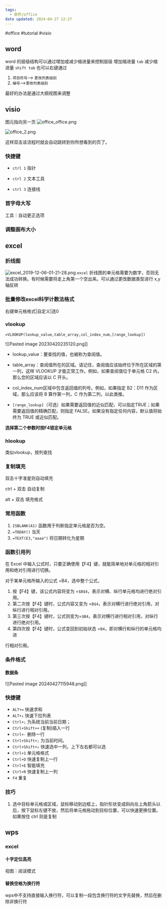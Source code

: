 ```yaml
---
tags:
  - 软件/office
date updated: 2024-04-27 12:27
---
```


#office	#tutorial #visio

## word

word 的层级结构可以通过增加或减少缩进量来控制层级
增加缩进量 `tab`
减少缩进量 `shift tab`
也可以右键通过

1. `项目符号`--> `更改列表级别`
2. `编号`-->`更改列表级别`

最好的办法是通过大纲视图来调整

## visio

图元指向另一页
![office_office.png](office_office.png)

![office_2.png](office_2.png)

这样双击该流程时就会自动跳转到你所想看到的页了。

### 快捷键

- `ctrl 1`  指针

- `ctrl 2` 文本工具

- `ctrl 3` 连接线

### 首字母大写

工具｜自动更正选项

### 调整画布大小

## excel

### 折线图

![excel_2019-12-06-01-21-28.png](excel_2019-12-06-01-21-28.png)
`excel` 折线图的单元格需要为数字，否则无法成功转换。有时候需要将走上角第一个空出来。可以通过更改数据类型进行 x,y 轴反转

### 批量修改excel科学计数法格式

右键单元格格式|自定义|选0

### vlookup

`=VLOOKUP(lookup_value,table_array,col_index_num,[range_lookup])`

![[Pasted image 20230420235120.png]]

- lookup_value：要查找的值，也被称为查阅值。

- table_array：查阅值所在的区域。请记住，查阅值应该始终位于所在区域的第一列，这样 VLOOKUP 才能正常工作。例如，如果查阅值位于单元格 C2 内，那么您的区域应该以 C 开头。

- col_index_num区域中包含返回值的列号。例如，如果指定 B2：D11 作为区域，那么应该将 B 算作第一列，C 作为第二列，以此类推。

- `[range_lookup]`（可选）如果需要返回值的近似匹配，可以指定TRUE；如果需要返回值的精确匹配，则指定 FALSE。如果没有指定任何内容，默认值将始终为 TRUE 或近似匹配。

**选择第二个参数时按F4锁定单元格**

### hlookup

类似vlookup，按列查找

### 复制填充

双击十字准星则自动填充

ctrl + 双击  自动复制

alt + 双击 填充格式

### 常用函数

1. `ISBLANK(A1)` 函数用于判断指定单元格是否为空。
2. `=TODAY()` 当天
3. `=TEXT(E3,"aaaa")` 将日期转化为星期

### 函数引用列

在 Excel 中输入公式时，只要正确使用【F4】键，就能简单地对单元格的相对引用和绝对引用进行切换。

对于某单元格所输入的公式 =B4，选中整个公式，

1. 按【F4】键，该公式内容将变为 =`$B$4`，表示对横、纵行单元格均进行绝对引用。
2. 第二次按【F4】键时，公式内容又变为 =`B$4`，表示对横行进行绝对引用，对纵行进行相对引用。
3. 第三次按【F4】键时，公式则变为=`$B4`，表示对横行进行相对引用，对纵行进行绝对引用。
4. 第四次按【F4】键时，公式变回到初始状态 =`B4`，即对横行和纵行的单元格均进

行相对引用。

### 条件格式

#### 数据条

![[Pasted image 20240427115948.png]]

### 快捷键

- `ALT+=` 快速求和
- `ALT+↓`  快速下拉列表
- `Ctrl+;` 为系统当前当前日期；  
- `Ctrl+Shift++` (复制)插入一行
- `Ctrl+-` 删除一行
- `Ctrl+Shift+;` 为当前时间。
- `Ctrl+Shift+↓`  快速选中一列，上下左右都可以选
- `Ctrl+1` 单元格格式
- `Ctrl+D`  快速复制上一行
- `Ctrl+E` 智能填充
- `Ctrl+R`  快速复制上一列
- `F4` 重复


### 技巧

1. 选中目标单元格或区域，鼠标移动到边框上，指针形状变成斜向左上角箭头以后，按下鼠标左键不放，然后将单元格拖动到目标位置，可以快速更换位置。 如果按住 ctrl 则是复制

## wps

### excel

#### 十字定位高亮

视图｜阅读模式

#### 替换空格为换行符

wps中不支持直接输入换行符，可以复制一段包含换行符的文字先替换，然后在删除非换行符
